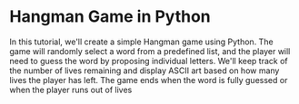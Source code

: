 # Hangman Game in Python

In this tutorial, we'll create a simple Hangman game using Python. The game will randomly select a word from a predefined list, and the player will need to guess the word by proposing individual letters. We'll keep track of the number of lives remaining and display ASCII art based on how many lives the player has left. The game ends when the word is fully guessed or when the player runs out of lives
